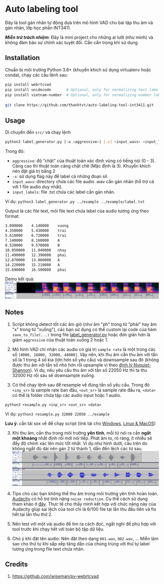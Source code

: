 # Auto labeling tool  
Đây là tool gán nhãn tự động dựa trên mô hình VAD cho bài tập thu âm và gán nhãn, lớp học phần INT3411.  

***Miễn trừ trách nhiệm***: Đây là mini project cho những ai lười (như mình) và không đảm bảo sự chính xác tuyệt đối. Cần cẩn trọng khi sử dụng.  

## Installation  
Chuẩn bị môi trường Python 3.6+ (khuyến khích sử dụng virtualenv hoặc conda), chạy các câu lệnh sau:
```bash
pip install webrtcvad
pip install unidecode       # Optional, only for normalizing text label
pip install vietnam-number  # Optional, only for normalizing number label

git clone https://github.com/thanhtvt/auto-labeling-tool-int3411.git
```  
  
## Usage  
Di chuyển đến `src/` và chạy lệnh  
```bash
python3 label_generator.py [-a <aggressive>] [-s] <input_wavs> <input_labels>  
```
Trong đó:
- `aggressive`: độ "chặt" của thuật toán xác định vùng có tiếng nói (0 - 3). Càng cao thì thuật toán càng chặt chẽ (Mặc định là 3). Khuyến khích nên đặt giá trị bằng 2  
- `-s`: sử dụng flag này để label cả những đoạn sil.  
- `input_wavs`: directory chứa các file audio .wav cần gán nhãn (hỗ trợ cả với 1 file audio duy nhất).  
- `input_labels`: file .txt chứa các label cần gán nhãn.  
  
Ví dụ: `python3 label_generator.py ../example ../example/label.txt`  
  
Output là các file text, môi file text chứa label của audio tương ứng theo format:
```
3.090000	4.140000	xuong
4.350000	5.430000	trai
5.610000	6.720000	trai
7.140000	8.160000	A
8.520000	9.570000	B
10.050000	11.040000	nhay
11.490000	12.390000	phai
12.870000	13.860000	A
14.220000	15.210000	A
15.690000	16.590000	phai
```  
  
Demo kết quả:  
![demo](statics/demo.png)

## Notes  
1. Script không detect tốt các âm gió (như âm "ph" trong từ "phải" hay âm "x" trong từ "xuống"), các bạn sử dụng có thể custom lại code của hàm `save_to_file(...)` trong file [label_generator.py](src/label_generator.py) hoặc đơn giản hơn là giảm `aggressive` của thuật toán xuống 2 hoặc 1.  
  
3. Mô hình VAD chỉ nhận các audio có giá trị `sample rate` là một trong các số `[8000, 16000, 32000, 48000]`. Vậy nên, khi thu âm cần thu âm với tần số là 1 trong 4 số kia (lớn hơn số yêu cầu) và downsample sau đó (không được thu âm với tần số nhỏ hơn rồi upsample vì theo [định lý Nyquist-Shannon](https://en.wikipedia.org/wiki/Nyquist%E2%80%93Shannon_sampling_theorem)). Ví dụ, nếu yêu cầu thu âm với tần số 22050 Hz thì ta thu 32000 Hz rồi sau sẽ downsample xuống.  

2. Có thể chạy lệnh sau để resample về đúng tần số yêu cầu. Trong đó `<inp_sr>` là sample rate ban đầu, `<out_sr>` là sample rate đầu ra, `<data>` có thể là folder chứa tập các audio input hoặc 1 audio.  
```
python3 resample.py <inp_sr> <out_sr> <data> 
```  
Ví dụ: `python3 resample.py 32000 22050 ../example`  

**Lưu ý**: cần tải sox về để chạy script (link tải cho [Windows](https://sourceforge.net/projects/sox/), [Linux & MacOS](https://arielvb.readthedocs.io/en/latest/docs/commandline/sox.html))  

  
3. Khi thu âm, cần thu trong môi trường **yên tĩnh**, mỗi từ nói ra cần **ngắt một khoảng** nhất định rồi mới nói tiếp. Phát âm to, rõ ràng, ít nhiễu sẽ đẩy độ chính xác lên mức tốt nhất. Ví dụ như hình dưới, câu trên do không ngắt đủ dài nên gán 2 từ thành 1, dẫn đến lệch các từ sau.  
![img](statics/record-tagger.png)  
  
3. Tips cho các bạn không thể thu âm trong môi trường yên tĩnh hoàn toàn. [Audacity](https://www.audacityteam.org/) có hỗ trợ tính năng `noise reduction`. Cụ thể cách sử dụng tham khảo ở [đây](https://manual.audacityteam.org/man/noise_reduction.html). Thực tế cho thấy mình kết hợp với chức năng này của Audacity giúp sai lệch của tool chỉ là 6/100 file tại lần thu đầu tiên và fix hết tại lần thu thứ 2.  
  
4. Nên test với một vài audio để tìm ra cách đọc, ngắt nghỉ để phù hợp với tool trước khi chạy hết với toàn bộ tập dữ liệu.  
  
5. Chú ý khi đặt tên audio: Nên đặt theo dạng `001.wav`, `002.wav`, ... Miễn làm sao cho thứ tự khi sắp xếp tăng dần của chúng trùng với thứ tự label tương ứng trong file text chứa nhãn.
    
## Credits
1. https://github.com/wiseman/py-webrtcvad
